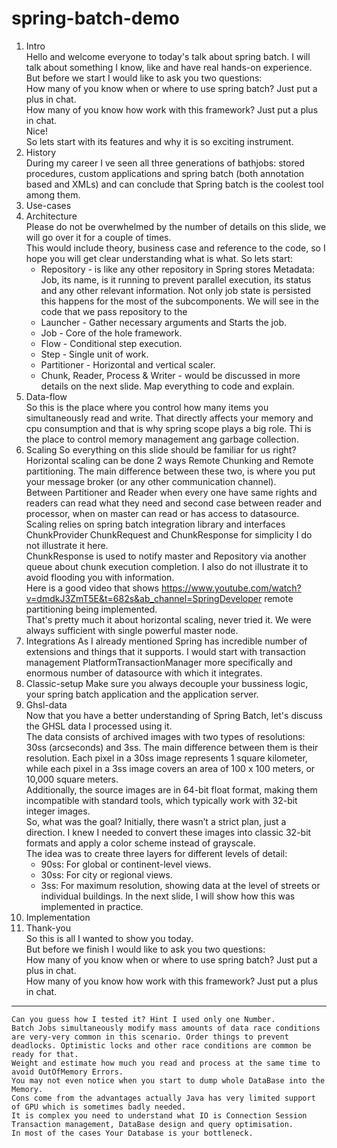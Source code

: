 # spring-batch-demo

1. Intro  
   Hello and welcome everyone to today's talk about spring batch. I will talk about something I know, like and have real hands-on experience.  
   But before we start I would like to ask you two questions:  
   How many of you know when or where to use spring batch? Just put a plus in chat.  
   How many of you know how work with this framework? Just put a plus in chat.  
   Nice!  
   So lets start with its features and why it is so exciting instrument.  
2. History  
   During my career I ve seen all three generations of bathjobs: stored procedures, custom applications and spring batch (both annotation based and XMLs) and can conclude that Spring batch is the coolest tool among them.
3. Use-cases  
4. Architecture  
    Please do not be overwhelmed by the number of details on this slide, we will go over it for a couple of times.  
    This would include theory, business case and reference to the code, so I hope you will get clear understanding what is what.
    So lets start:
    * Repository - is like any other repository in Spring stores Metadata: Job, its name, is it running to prevent parallel execution, its status and any other relevant information.
      Not only job state is persisted this happens for the most of the subcomponents. We will see in the code that we pass repository to the 
    * Launcher - Gather necessary arguments and Starts the job.
    * Job - Core of the hole framework.
    * Flow - Conditional step execution.
    * Step - Single unit of work.
    * Partitioner - Horizontal and vertical scaler.
    * Chunk, Reader, Process & Writer - would be discussed in more details on the next slide.
    Map everything to code and explain.
5. Data-flow  
    So this is the place where you control how many items you simultaneously read and write. That directly affects your memory and cpu consumption and that is why spring scope plays a big role.
    Thi is the place to control memory management ang garbage collection.
6. Scaling
    So everything on this slide should be familiar for us right?  
    Horizontal scaling can be done 2 ways Remote Chunking and Remote partitioning. The main difference between these two, is where you put your message broker (or any other communication channel).  
    Between Partitioner and Reader when every one have same rights and readers can read what they need and second case between reader and processor, when on master can read or has access to datasource.  
    Scaling relies on spring batch integration library and interfaces ChunkProvider ChunkRequest<T> and ChunkResponse<T> for simplicity I do not illustrate it here.  
    ChunkResponse is used to notify master and Repository via another queue about chunk execution completion. I also do not illustrate it to avoid flooding you with information.  
    Here is a good video that shows https://www.youtube.com/watch?v=dmdkJ3ZmT5E&t=682s&ab_channel=SpringDeveloper remote partitioning being implemented.  
    That's pretty much it about horizontal scaling, never tried it. We were always sufficient with single powerful master node.  
7. Integrations
    As I already mentioned Spring has incredible number of extensions and things that it supports.
    I would start with transaction management PlatformTransactionManager more specifically and enormous number of datasource with which it integrates.
8. Classic-setup
   Make sure you always decouple your bussiness logic, your spring batch application and the application server.
9. Ghsl-data  
   Now that you have a better understanding of Spring Batch, let's discuss the GHSL data I processed using it.  
   The data consists of archived images with two types of resolutions: 30ss (arcseconds) and 3ss. The main difference between them is their resolution. Each pixel in a 30ss image represents 1 square kilometer, while each pixel in a 3ss image covers an area of 100 x 100 meters, or 10,000 square meters.  
   Additionally, the source images are in 64-bit float format, making them incompatible with standard tools, which typically work with 32-bit integer images.  
   So, what was the goal? Initially, there wasn’t a strict plan, just a direction. I knew I needed to convert these images into classic 32-bit formats and apply a color scheme instead of grayscale.  
   The idea was to create three layers for different levels of detail:  
   * 90ss: For global or continent-level views.
   * 30ss: For city or regional views.
   * 3ss: For maximum resolution, showing data at the level of streets or individual buildings.
   In the next slide, I will show how this was implemented in practice.
10. Implementation
11. Thank-you  
    So this is all I wanted to show you today.  
    But before we finish I would like to ask you two questions:  
    How many of you know when or where to use spring batch? Just put a plus in chat.  
    How many of you know how work with this framework? Just put a plus in chat.  
    
--------
    Can you guess how I tested it? Hint I used only one Number.  
    Batch Jobs simultaneously modify mass amounts of data race conditions are very-very common in this scenario. Order things to prevent deadlocks. Optimistic locks and other race conditions are common be ready for that.  
    Weight and estimate how much you read and process at the same time to avoid OutOfMemory Errors.  
    You may not even notice when you start to dump whole DataBase into the Memory.  
    Cons come from the advantages actually Java has very limited support of GPU which is sometimes badly needed.  
    It is complex you need to understand what IO is Connection Session Transaction management, DataBase design and query optimisation.  
    In most of the cases Your Database is your bottleneck.  

